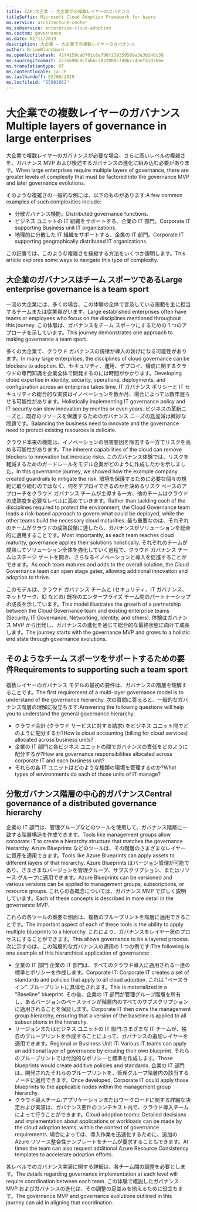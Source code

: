 ```yaml
---
title: CAF:大企業 – 大企業での複数レイヤーのガバナンス
titleSuffix: Microsoft Cloud Adoption Framework for Azure
ms.service: architecture-center
ms.subservice: enterprise-cloud-adoption
ms.custom: governance
ms.date: 02/11/2019
description: 大企業 – 大企業での複数レイヤーのガバナンス
author: BrianBlanchard
ms.openlocfilehash: 42f4159ca0701c6a798f239359509a3e3b246c38
ms.sourcegitcommit: 273e690c0cfabbc3822089c7d8bc743ef41d2b6e
ms.translationtype: HT
ms.contentlocale: ja-JP
ms.lasthandoff: 02/08/2019
ms.locfileid: "55901862"
---
```

# <a name="multiple-layers-of-governance-in-large-enterprises"></a><span data-ttu-id="60f24-103">大企業での複数レイヤーのガバナンス</span><span class="sxs-lookup"><span data-stu-id="60f24-103">Multiple layers of governance in large enterprises</span></span>

<span data-ttu-id="60f24-104">大企業で複数レイヤーのガバナンスが必要な場合、さらに高いレベルの複雑さを、ガバナンス MVP および後述するガバナンスの進化に組み込む必要があります。</span><span class="sxs-lookup"><span data-stu-id="60f24-104">When large enterprises require multiple layers of governance, there are greater levels of complexity that must be factored into the governance MVP and later governance evolutions.</span></span>

<span data-ttu-id="60f24-105">そのような複雑さの一般的な例には、以下のものがあります:</span><span class="sxs-lookup"><span data-stu-id="60f24-105">A few common examples of such complexities include:</span></span>

- <span data-ttu-id="60f24-106">分散ガバナンス機能。</span><span class="sxs-lookup"><span data-stu-id="60f24-106">Distributed governance functions.</span></span>
- <span data-ttu-id="60f24-107">ビジネス ユニットの IT 組織をサポートする、企業の IT 部門。</span><span class="sxs-lookup"><span data-stu-id="60f24-107">Corporate IT supporting Business unit IT organizations.</span></span>
- <span data-ttu-id="60f24-108">地理的に分散した IT 組織をサポートする、企業の IT 部門。</span><span class="sxs-lookup"><span data-stu-id="60f24-108">Corporate IT supporting geographically distributed IT organizations.</span></span>

<span data-ttu-id="60f24-109">この記事では、このような複雑さを操縦する方法をいくつか説明します。</span><span class="sxs-lookup"><span data-stu-id="60f24-109">This article explores some ways to navigate this type of complexity.</span></span>

## <a name="large-enterprise-governance-is-a-team-sport"></a><span data-ttu-id="60f24-110">大企業のガバナンスはチーム スポーツである</span><span class="sxs-lookup"><span data-stu-id="60f24-110">Large enterprise governance is a team sport</span></span>

<span data-ttu-id="60f24-111">一流の大企業には、多くの場合、この体験の全体で言及している規範を主に担当するチームまたは従業員がいます。</span><span class="sxs-lookup"><span data-stu-id="60f24-111">Large established enterprises often have teams or employees who focus on the disciplines mentioned throughout this journey.</span></span> <span data-ttu-id="60f24-112">この体験は、ガバナンスをチーム スポーツにするための 1 つのアプローチを示しています。</span><span class="sxs-lookup"><span data-stu-id="60f24-112">This journey demonstrates one approach to making governance a team sport.</span></span>

<span data-ttu-id="60f24-113">多くの大企業で、クラウド ガバナンスの規律が導入の妨げになる可能性があります。</span><span class="sxs-lookup"><span data-stu-id="60f24-113">In many large enterprises, the disciplines of cloud governance can be blockers to adoption.</span></span> <span data-ttu-id="60f24-114">ID、セキュリティ、運用、デプロイ、構成に関するクラウドの専門知識を企業全体で開発するのには時間がかかります。</span><span class="sxs-lookup"><span data-stu-id="60f24-114">Developing cloud expertise in identity, security, operations, deployments, and configuration across an enterprise takes time.</span></span> <span data-ttu-id="60f24-115">IT ガバナンス ポリシーと IT セキュリティの総合的な実装はイノベーションを数か月、場合によっては数年遅らせる可能性があります。</span><span class="sxs-lookup"><span data-stu-id="60f24-115">Holistically implementing IT governance policy and IT security can slow innovation by months or even years.</span></span> <span data-ttu-id="60f24-116">ビジネスの革新ニーズと、既存のリソースを保護するためのガバナンス ニーズの匙加減は微妙な問題です。</span><span class="sxs-lookup"><span data-stu-id="60f24-116">Balancing the business need to innovate and the governance need to protect existing resources is delicate.</span></span>

<span data-ttu-id="60f24-117">クラウド本来の機能は、イノベーションの阻害要因を除去する一方でリスクを高める可能性があります。</span><span class="sxs-lookup"><span data-stu-id="60f24-117">The inherent capabilities of the cloud can remove blockers to innovation but increase risks.</span></span> <span data-ttu-id="60f24-118">このガバナンス体験では、リスクを軽減するためのガードレールをモデル企業がどのように作成したかを示しました。</span><span class="sxs-lookup"><span data-stu-id="60f24-118">In this governance journey, we showed how the example company created guardrails to mitigate the risk.</span></span> <span data-ttu-id="60f24-119">環境を保護するために必要な個々の規範に取り組むのではなく、何をデプロイできるのかを決めるリスク ベースのアプローチをクラウド ガバナンス チームが主導する一方、他のチームはクラウドの成熟度を必要なレベルに高めていきます。</span><span class="sxs-lookup"><span data-stu-id="60f24-119">Rather than tackling each of the disciplines required to protect the environment, the Cloud Governance team leads a risk-based approach to govern what could be deployed, while the other teams build the necessary cloud maturities.</span></span> <span data-ttu-id="60f24-120">最も重要なのは、それぞれのチームがクラウドの成熟段階に達したら、ガバナンスがソリューションを総合的に適用することです。</span><span class="sxs-lookup"><span data-stu-id="60f24-120">Most importantly, as each team reaches cloud maturity, governance applies their solutions holistically.</span></span> <span data-ttu-id="60f24-121">それぞれのチームが成熟してソリューション全体を強化していく過程で、クラウド ガバナンス チームはステージ ゲートを開き、さらなるイノベーションと導入を促進することができます。</span><span class="sxs-lookup"><span data-stu-id="60f24-121">As each team matures and adds to the overall solution, the Cloud Governance team can open stage gates, allowing additional innovation and adoption to thrive.</span></span>

<span data-ttu-id="60f24-122">このモデルは、クラウド ガバナンス チームと (セキュリティ、IT ガバナンス、ネットワーク、ID などの) 既存のエンタープライズ チーム間のパートナーシップの成長を示しています。</span><span class="sxs-lookup"><span data-stu-id="60f24-122">This model illustrates the growth of a partnership between the Cloud Governance team and existing enterprise teams (Security, IT Governance, Networking, Identity, and others).</span></span> <span data-ttu-id="60f24-123">体験はガバナンス MVP から出発し、ガバナンスの進化を通じて総合的な最終状態に向けて成長します。</span><span class="sxs-lookup"><span data-stu-id="60f24-123">The journey starts with the governance MVP and grows to a holistic end state through governance evolutions.</span></span>

## <a name="requirements-to-supporting-such-a-team-sport"></a><span data-ttu-id="60f24-124">そのようなチーム スポーツをサポートするための要件</span><span class="sxs-lookup"><span data-stu-id="60f24-124">Requirements to supporting such a team sport</span></span>

<span data-ttu-id="60f24-125">複数レイヤーのガバナンス モデルの最初の要件は、ガバナンスの階層を理解することです。</span><span class="sxs-lookup"><span data-stu-id="60f24-125">The first requirement of a multi-layer governance model is to understand of the governance hierarchy.</span></span> <span data-ttu-id="60f24-126">次の質問に答えると、一般的なガバナンス階層の理解に役立ちます:</span><span class="sxs-lookup"><span data-stu-id="60f24-126">Answering the follownig questions will help you to understand the general governance hierarchy:</span></span>

- <span data-ttu-id="60f24-127">クラウド会計 (クラウド サービスに対する請求) をビジネス ユニット間でどのように配分するか?</span><span class="sxs-lookup"><span data-stu-id="60f24-127">How is cloud accounting (billing for cloud services) allocated across business units?</span></span>
- <span data-ttu-id="60f24-128">企業の IT 部門と各ビジネス ユニットの間でガバナンスの責任をどのように配分するか?</span><span class="sxs-lookup"><span data-stu-id="60f24-128">How are governance responsibilities allocated across corporate IT and each business unit?</span></span>
- <span data-ttu-id="60f24-129">それらの各 IT ユニットはどのような種類の環境を管理するのか?</span><span class="sxs-lookup"><span data-stu-id="60f24-129">What types of environments do each of those units of IT manage?</span></span>

## <a name="central-governance-of-a-distributed-governance-hierarchy"></a><span data-ttu-id="60f24-130">分散ガバナンス階層の中心的ガバナンス</span><span class="sxs-lookup"><span data-stu-id="60f24-130">Central governance of a distributed governance hierarchy</span></span>

<span data-ttu-id="60f24-131">企業の IT 部門は、管理グループなどのツールを使用して、ガバナンス階層に一致する階層構造を作成できます。</span><span class="sxs-lookup"><span data-stu-id="60f24-131">Tools like management groups allow corporate IT to create a hierarchy structure that matches the governance hierarchy.</span></span> <span data-ttu-id="60f24-132">Azure Blueprints などのツールは、その階層のさまざまなレイヤーに資産を適用できます。</span><span class="sxs-lookup"><span data-stu-id="60f24-132">Tools like Azure Blueprints can apply assets to different layers of that hierarchy.</span></span> <span data-ttu-id="60f24-133">Azure Blueprints はバージョン管理が可能であり、さまざまなバージョンを管理グループ、サブスクリプション、またはリソース グループに適用できます。</span><span class="sxs-lookup"><span data-stu-id="60f24-133">Azure Blueprints can be versioned and various versions can be applied to management groups, subscriptions, or resource groups.</span></span> <span data-ttu-id="60f24-134">これらの各概念については、ガバナンス MVP で詳しく説明しています。</span><span class="sxs-lookup"><span data-stu-id="60f24-134">Each of these concepts is described in more detail in the governance MVP.</span></span>

<span data-ttu-id="60f24-135">これらの各ツールの重要な側面は、複数のブループリントを階層に適用できることです。</span><span class="sxs-lookup"><span data-stu-id="60f24-135">The important aspect of each of these tools is the ability to apply multiple blueprints to a hierarchy.</span></span> <span data-ttu-id="60f24-136">これにより、ガバナンスをレイヤー状のプロセスにすることができます。</span><span class="sxs-lookup"><span data-stu-id="60f24-136">This allows governance to be a layered process.</span></span> <span data-ttu-id="60f24-137">次に示すのは、この階層的なガバナンスの適用の 1 つの例です:</span><span class="sxs-lookup"><span data-stu-id="60f24-137">The following is one example of this hierarchical application of governance:</span></span>

- <span data-ttu-id="60f24-138">企業の IT 部門:企業の IT 部門は、すべてのクラウド導入に適用される一連の標準とポリシーを作成します。</span><span class="sxs-lookup"><span data-stu-id="60f24-138">Corporate IT: Corporate IT creates a set of standards and policies that apply to all cloud adoption.</span></span> <span data-ttu-id="60f24-139">これは "ベースライン" ブループリントに具体化されます。</span><span class="sxs-lookup"><span data-stu-id="60f24-139">This is materialized in a "Baseline" blueprint.</span></span> <span data-ttu-id="60f24-140">その後、企業の IT 部門が管理グループ階層を所有し、あるバージョンのベースラインが階層内のすべてのサブスクリプションに適用されることを保証します。</span><span class="sxs-lookup"><span data-stu-id="60f24-140">Corporate IT then owns the management group hierarchy, ensuring that a version of the baseline is applied to all subscriptions in the hierarchy.</span></span>
- <span data-ttu-id="60f24-141">リージョンまたはビジネス ユニットの IT 部門:さまざまな IT チームが、独自のブループリントを作成することによって、ガバナンスの追加レイヤーを適用できます。</span><span class="sxs-lookup"><span data-stu-id="60f24-141">Regional or Business Unit IT: Various IT teams can apply an additional layer of governance by creating their own blueprint.</span></span> <span data-ttu-id="60f24-142">それらのブループリントでは付加的なポリシーと標準を作成します。</span><span class="sxs-lookup"><span data-stu-id="60f24-142">Those blueprints would create additive policies and standards.</span></span> <span data-ttu-id="60f24-143">企業の IT 部門は、開発されたそれらのブループリントを、管理グループ階層内の該当するノードに適用できます。</span><span class="sxs-lookup"><span data-stu-id="60f24-143">Once developed, Corporate IT could apply those blueprints to the applicable nodes within the management group hierarchy.</span></span>
- <span data-ttu-id="60f24-144">クラウド導入チーム:アプリケーションまたはワークロードに関する詳細な決定および実装は、ガバナンス要件のコンテキスト内で、クラウド導入チームによって行うことができます。</span><span class="sxs-lookup"><span data-stu-id="60f24-144">Cloud adoption teams: Detailed decisions and implementation about applications or workloads can be made by the cloud adoption teams, within the context of governance requirements.</span></span> <span data-ttu-id="60f24-145">場合によっては、導入作業を迅速化するために、追加の Azure リソース整合性テンプレートをチームが要求することもできます。</span><span class="sxs-lookup"><span data-stu-id="60f24-145">At times the team can also request additional Azure Resource Consistency templates to accelerate adoption efforts.</span></span>

<span data-ttu-id="60f24-146">各レベルでのガバナンス実装に関する詳細は、各チーム間の調整を必要とします。</span><span class="sxs-lookup"><span data-stu-id="60f24-146">The details regarding governance implementation at each level will require coordination between each team.</span></span> <span data-ttu-id="60f24-147">この体験で概説したガバナンス MVP およびガバナンスの進化は、その調整の足並みを揃えるために役立ちます。</span><span class="sxs-lookup"><span data-stu-id="60f24-147">The governance MVP and governance evolutions outlined in this journey can aid in aligning that coordination.</span></span>
